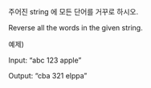 주어진 string 에 모든 단어를 거꾸로 하시오.



Reverse all the words in the given string.



예제)

Input: “abc 123 apple”

Output: “cba 321 elppa”
